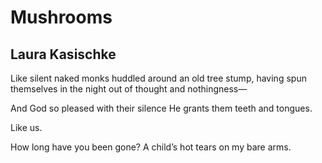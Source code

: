 # Mushrooms
## Laura Kasischke
Like silent naked monks huddled
around an old tree stump, having
spun themselves in the night
out of thought and nothingness—

And God so pleased with their silence
He grants them teeth and tongues.

Like us.

How long have you been gone?
A child’s hot tears on my bare arms.